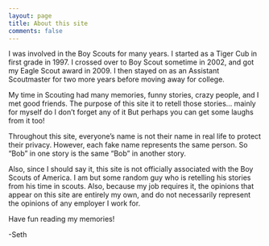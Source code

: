 ```yaml
---
layout: page
title: About this site
comments: false
---
```


I was involved in the Boy Scouts for many years.  I started as a Tiger Cub in first grade in 1997.  I crossed over to Boy Scout sometime in 2002, and got my Eagle Scout award in 2009.  I then stayed on as an Assistant Scoutmaster for two more years before moving away for college.

My time in Scouting had many memories, funny stories, crazy people, and I met good friends.  The purpose of this site it to retell those stories… mainly for myself do I don’t forget any of it  But perhaps you can get some laughs from it too!

Throughout this site, everyone’s name is not their name in real life to protect their privacy.  However, each fake name represents the same person.  So “Bob” in one story is the same “Bob” in another story.

Also, since I should say it, this site is not officially associated with the Boy Scouts of America.  I am but some random guy who is retelling his stories from his time in scouts.  Also, because my job requires it, the opinions that appear on this site are entirely my own, and do not necessarily represent the opinions of any employer I work for.

Have fun reading my memories!

-Seth
